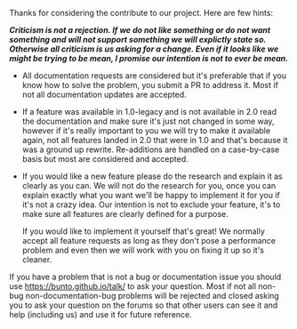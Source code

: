 Thanks for considering the contribute to our project.  Here are few hints:

***Criticism is not a rejection.  If we do not like something or do not want something and will not support something we will explictly state so.  Otherwise all criticism is us asking for a change.  Even if it looks like we might be trying to be mean, I promise our intention is not to ever be mean.***


* All documentation requests are considered but it's preferable that if you
  know how to solve the problem, you submit a PR to address it.  Most if not
  all documentation updates are accepted.

* If a feature was available in 1.0-legacy and is not available in 2.0 read
  the documentation and make sure it's just not changed in some way, however
  if it's really important to you we will try to make it available again,
  not all features landed in 2.0 that were in 1.0 and that's because it was
  a ground up rewrite.  Re-additions are handled on a case-by-case basis
  but most are considered and accepted.

* If you would like a new feature please do the research and explain it
  as clearly as you can.  We will not do the research for you, once you can
  explain exactly what you want we'll be happy to implement it for you if it's not a crazy idea.  Our intention is not to exclude your feature, it's to
  make sure all features are clearly defined for a purpose.

  If you would like to implement it yourself that's great! We normally accept
  all feature requests as long as they don't pose a performance problem and
  even then we will work with you on fixing it up so it's cleaner.

If you have a problem that is not a bug or documentation issue you should use https://bunto.github.io/talk/ to ask your question.  Most if not all non-bug non-documentation-bug problems will be rejected and closed asking you to ask your question on the forums so that other users can see it and help (including us) and use it for future reference.
